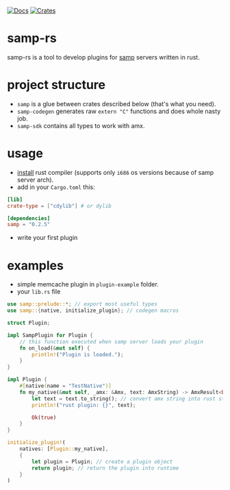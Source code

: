 [![Docs](https://docs.rs/samp/badge.svg)](https://docs.rs/samp)
[![Crates](https://img.shields.io/crates/v/samp.svg)](https://crates.io/crates/samp)
# samp-rs
samp-rs is a tool to develop plugins for [samp](http://sa-mp.com) servers written in rust.

# project structure
* `samp` is a glue between crates described below (that's what you need).
* `samp-codegen` generates raw `extern "C"` functions and does whole nasty job.
* `samp-sdk` contains all types to work with amx.

# usage
* [install](https://rustup.rs) rust compiler (supports only `i686` os versions because of samp server arch).
* add in your `Cargo.toml` this:
```toml
[lib]
crate-type = ["cdylib"] # or dylib

[dependencies]
samp = "0.2.5"
```
* write your first plugin

# examples
* simple memcache plugin in `plugin-example` folder.
* your `lib.rs` file
```rust
use samp::prelude::*; // export most useful types
use samp::{native, initialize_plugin}; // codegen macros

struct Plugin;

impl SampPlugin for Plugin {
    // this function executed when samp server loads your plugin
    fn on_load(&mut self) {
        println!("Plugin is loaded.");
    }
}

impl Plugin {
    #[native(name = "TestNative")]
    fn my_native(&mut self, _amx: &Amx, text: AmxString) -> AmxResult<bool> {
        let text = text.to_string(); // convert amx string into rust string
        println!("rust plugin: {}", text);

        Ok(true)
    }
}

initialize_plugin!(
    natives: [Plugin::my_native],
    {
        let plugin = Plugin; // create a plugin object
        return plugin; // return the plugin into runtime
    }
)
```